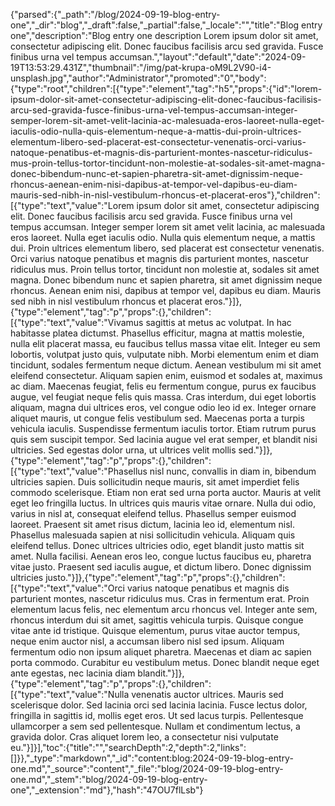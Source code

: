 {"parsed":{"_path":"/blog/2024-09-19-blog-entry-one","_dir":"blog","_draft":false,"_partial":false,"_locale":"","title":"Blog entry one","description":"Blog entry one description Lorem ipsum dolor sit amet, consectetur adipiscing elit. Donec faucibus facilisis arcu sed gravida. Fusce finibus urna vel tempus accumsan.","layout":"default","date":"2024-09-19T13:53:29.431Z","thumbnail":"/img/pat-krupa-oM9L2V90-i4-unsplash.jpg","author":"Administrator","promoted":"0","body":{"type":"root","children":[{"type":"element","tag":"h5","props":{"id":"lorem-ipsum-dolor-sit-amet-consectetur-adipiscing-elit-donec-faucibus-facilisis-arcu-sed-gravida-fusce-finibus-urna-vel-tempus-accumsan-integer-semper-lorem-sit-amet-velit-lacinia-ac-malesuada-eros-laoreet-nulla-eget-iaculis-odio-nulla-quis-elementum-neque-a-mattis-dui-proin-ultrices-elementum-libero-sed-placerat-est-consectetur-venenatis-orci-varius-natoque-penatibus-et-magnis-dis-parturient-montes-nascetur-ridiculus-mus-proin-tellus-tortor-tincidunt-non-molestie-at-sodales-sit-amet-magna-donec-bibendum-nunc-et-sapien-pharetra-sit-amet-dignissim-neque-rhoncus-aenean-enim-nisi-dapibus-at-tempor-vel-dapibus-eu-diam-mauris-sed-nibh-in-nisl-vestibulum-rhoncus-et-placerat-eros"},"children":[{"type":"text","value":"Lorem ipsum dolor sit amet, consectetur adipiscing elit. Donec faucibus facilisis arcu sed gravida. Fusce finibus urna vel tempus accumsan. Integer semper lorem sit amet velit lacinia, ac malesuada eros laoreet. Nulla eget iaculis odio. Nulla quis elementum neque, a mattis dui. Proin ultrices elementum libero, sed placerat est consectetur venenatis. Orci varius natoque penatibus et magnis dis parturient montes, nascetur ridiculus mus. Proin tellus tortor, tincidunt non molestie at, sodales sit amet magna. Donec bibendum nunc et sapien pharetra, sit amet dignissim neque rhoncus. Aenean enim nisi, dapibus at tempor vel, dapibus eu diam. Mauris sed nibh in nisl vestibulum rhoncus et placerat eros."}]},{"type":"element","tag":"p","props":{},"children":[{"type":"text","value":"Vivamus sagittis at metus ac volutpat. In hac habitasse platea dictumst. Phasellus efficitur, magna at mattis molestie, nulla elit placerat massa, eu faucibus tellus massa vitae elit. Integer eu sem lobortis, volutpat justo quis, vulputate nibh. Morbi elementum enim et diam tincidunt, sodales fermentum neque dictum. Aenean vestibulum mi sit amet eleifend consectetur. Aliquam sapien enim, euismod et sodales at, maximus ac diam. Maecenas feugiat, felis eu fermentum congue, purus ex faucibus augue, vel feugiat neque felis quis massa. Cras interdum, dui eget lobortis aliquam, magna dui ultrices eros, vel congue odio leo id ex. Integer ornare aliquet mauris, ut congue felis vestibulum sed. Maecenas porta a turpis vehicula iaculis. Suspendisse fermentum iaculis tortor. Etiam rutrum purus quis sem suscipit tempor. Sed lacinia augue vel erat semper, et blandit nisi ultricies. Sed egestas dolor urna, ut ultrices velit mollis sed."}]},{"type":"element","tag":"p","props":{},"children":[{"type":"text","value":"Phasellus nisl nunc, convallis in diam in, bibendum ultricies sapien. Duis sollicitudin neque mauris, sit amet imperdiet felis commodo scelerisque. Etiam non erat sed urna porta auctor. Mauris at velit eget leo fringilla luctus. In ultrices quis mauris vitae ornare. Nulla dui odio, varius in nisl at, consequat eleifend tellus. Phasellus semper euismod laoreet. Praesent sit amet risus dictum, lacinia leo id, elementum nisl. Phasellus malesuada sapien at nisi sollicitudin vehicula. Aliquam quis eleifend tellus. Donec ultrices ultricies odio, eget blandit justo mattis sit amet. Nulla facilisi. Aenean eros leo, congue luctus faucibus eu, pharetra vitae justo. Praesent sed iaculis augue, et dictum libero. Donec dignissim ultricies justo."}]},{"type":"element","tag":"p","props":{},"children":[{"type":"text","value":"Orci varius natoque penatibus et magnis dis parturient montes, nascetur ridiculus mus. Cras in fermentum erat. Proin elementum lacus felis, nec elementum arcu rhoncus vel. Integer ante sem, rhoncus interdum dui sit amet, sagittis vehicula turpis. Quisque congue vitae ante id tristique. Quisque elementum, purus vitae auctor tempus, neque enim auctor nisl, a accumsan libero nisl sed ipsum. Aliquam fermentum odio non ipsum aliquet pharetra. Maecenas et diam ac sapien porta commodo. Curabitur eu vestibulum metus. Donec blandit neque eget ante egestas, nec lacinia diam blandit."}]},{"type":"element","tag":"p","props":{},"children":[{"type":"text","value":"Nulla venenatis auctor ultrices. Mauris sed scelerisque dolor. Sed lacinia orci sed lacinia lacinia. Fusce lectus dolor, fringilla in sagittis id, mollis eget eros. Ut sed lacus turpis. Pellentesque ullamcorper a sem sed pellentesque. Nullam et condimentum lectus, a gravida dolor. Cras aliquet lorem leo, a consectetur nisi vulputate eu."}]}],"toc":{"title":"","searchDepth":2,"depth":2,"links":[]}},"_type":"markdown","_id":"content:blog:2024-09-19-blog-entry-one.md","_source":"content","_file":"blog/2024-09-19-blog-entry-one.md","_stem":"blog/2024-09-19-blog-entry-one","_extension":"md"},"hash":"47OU7flLsb"}